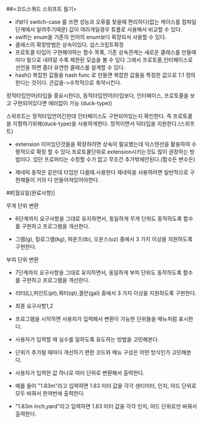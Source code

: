 ##<코드스쿼드 스위프트 필기>

- if보다 switch-case  를 쓰면 성능과 오류를 찾을때 편리하다(없는 케이스를 컴파일 단계에서 알려주기때문)  값이 여러개일경우 튜플로 사용해서 비교할 수 있다.
- swift는 enum을 기존의 언어의 enum보다 확장되서 사용할 수 있다.
- 클래스의 확장방법은 상속이있다. 섭스크립트확장 
- 프로토콜 타입이 구현해야하는 함수 목록, 기존 상속관계는 새로운 클래스를 만들때 마다 밑으로 내려갈 수록 제한된 모습을 볼 수 있다 그래서 프로토콜,인터페이스로 선언을 하면 좀더 유연한 클래스를 설계할 수 있다.
- hash() 복잡한 값들을 hash func 로 만들면 복잡한 값들을 특정한 값으로 1:1 정의한다는 것이다.
  큰값을->수학적으로 축약시킨다.

정적타입언어(타입을 중요시한다), 동적타입언어(타입보다, 인터페이스, 프로토콜을 보고 구현되어있다면 에러없이 가능 (duck-type))

스위프트는 정적타입언어긴한데 인터페이스도 구현되어있는지 확인한다. 즉 프로토콜을 지향하기위해(duck-type)을 사용하게한다. 정적이면서 덕타입을 지원한다.(스위프트)

- extension 이미있던것들을 확장하려면 상속이 필요했는데 익스텐션을 활용하여 수평적으로 확장 할 수 있다.프로토콜단위로 extension시키는것도 많이 권장하는 방법이다. 있던 프로퍼티는 수정할 수가 없고 무조건 추가밖에안된다.(함수든 변수든)


- 제네릭 동작은 같은데 타입만 다를때.사용한다 제네릭을 사용하려면 일반적으로 구현체들이 거의 다 만들어져있어야한다.

##[월요일(완료사항)]

무게 단위 변환

- 6단계까지 요구사항을 그대로 유지하면서, 동일하게 무게 단위도 동작하도록 함수를 구현하고 프로그램을 개선한다.


-   그램(g), 킬로그램(kg), 파운즈(lb), 오운스(oz) 중에서 3 가지 이상을 지원하도록 구현한다.

부피 단위 변환

- 7단계까지 요구사항을 그대로 유지하면서, 동일하게 부피 단위도 동작하도록 함수를 구현하고 프로그램을 개선한다.


- 리터(L),파인트(pt),쿼터(qt),겔런(gal) 중에서 3 가지 이상을 지원하도록 구현한다.


- 최종 요구사항1,2


- 프로그램을 시작하면 사용자가 입력해서 변환이 가능한 단위들을 메뉴처럼 표시한다.
- 사용자가 입력할 때 실수를 덜하도록 유도하는 방법을 고민해본다.
- 단위가 추가될 때마다 개선하기 편한 코드와 메뉴 구성은 어떤 방식인가 고민해본다.
- 사용자가 입력한 값 하나로 여러 단위로 변환해서 출력한다.
- 예를 들어 "1.83m"라고 입력하면 1.83 미터 값을 각각 센티미터, 인치, 야드 단위로 모두 바꿔서 한꺼번에 출력한다.
- "1.83m inch,yard"라고 입력하면 1.83 미터 값을 각각 인치, 야드 단위로만 바꿔서 출력한다.